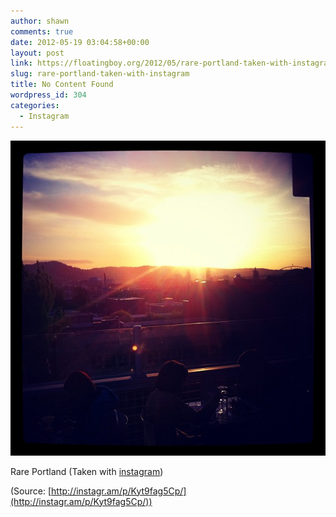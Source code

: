 ```yaml
---
author: shawn
comments: true
date: 2012-05-19 03:04:58+00:00
layout: post
link: https://floatingboy.org/2012/05/rare-portland-taken-with-instagram/
slug: rare-portland-taken-with-instagram
title: No Content Found
wordpress_id: 304
categories:
  - Instagram
---
```


[![](/assets/media/2012/06/tumblr_m491waK3pl1qzw17so1_1280.jpg)](http://instagr.am/p/Kyt9fag5Cp/)

Rare Portland (Taken with [instagram](http://instagr.am))

(Source: [http://instagr.am/p/Kyt9fag5Cp/](http://instagr.am/p/Kyt9fag5Cp/))
